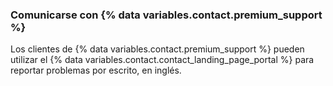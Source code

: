 
### Comunicarse con {% data variables.contact.premium_support %}

Los clientes de {% data variables.contact.premium_support %} pueden utilizar el {% data variables.contact.contact_landing_page_portal %} para reportar problemas por escrito, en inglés.
